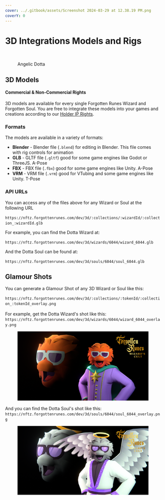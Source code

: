 ```yaml
---
cover: ../.gitbook/assets/Screenshot 2024-03-29 at 12.38.19 PM.png
coverY: 0
---
```


# 3D Integrations Models and Rigs

<figure><img src="../.gitbook/assets/3D Souls are now viewable on OpenSea and Forgotten.gif" alt=""><figcaption><p>Angelic Dotta</p></figcaption></figure>

## 3D Models

#### Commercial & Non-Commercial Rights

3D models are available for every single Forgotten Runes Wizard and Forgotten Soul. You are free to integrate these models into your games and creations according to our [Holder IP Rights](ip-rights-commercial-and-derivative-works.md).

### Formats

The models are available in a variety of formats:

* **Blender** - Blender file (`.blend`) for editing in Blender. This file comes with rig controls for animation
* **GLB** - GLTF file (`.gltf`) good for some game engines like Godot or ThreeJS. A-Pose
* **FBX** - FBX file (`.fbx`) good for some game engines like Unity. A-Pose
* **VRM** - VRM file (`.vrm`) good for VTubing and some game engines like Unity. T-Pose

### API URLs

You can access any of the files above for any Wizard or Soul at the following URL

`https://nftz.forgottenrunes.com/dev/3d/:collections/:wizardId/:collection_:wizardId.glb`

For example, you can find the Dotta Wizard at:

`https://nftz.forgottenrunes.com/dev/3d/wizards/6044/wizard_6044.glb`

And the Dotta Soul can be found at:

`https://nftz.forgottenrunes.com/dev/3d/souls/6044/soul_6044.glb`

## Glamour Shots

You can generate a Glamour Shot of any 3D Wizard or Soul like this:

`https://nftz.forgottenrunes.com/dev/3d/:collections/:tokenId/:collection_:tokenId_overlay.png`\
\
For example, get the Dotta Wizard's shot like this:\
`https://nftz.forgottenrunes.com/dev/3d/wizards/6044/wizard_6044_overlay.png`

<figure><img src="../.gitbook/assets/wizard_6044_overlay.png" alt=""><figcaption></figcaption></figure>

And you can find the Dotta Soul's shot like this:\
`https://nftz.forgottenrunes.com/dev/3d/souls/6044/soul_6044_overlay.png`

<figure><img src="../.gitbook/assets/soul_6044_overlay.png" alt=""><figcaption></figcaption></figure>
